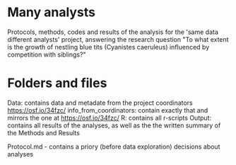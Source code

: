 # Many analysts
 
Protocols, methods, codes and results of the analysis for the 'same data different analysts' project, answering the research question "To what extent is the growth of nestling blue tits (Cyanistes caeruleus) influenced by competition with siblings?"


# Folders and files
Data: contains data and metadate from the project coordinators https://osf.io/34fzc/
info_from_coordinators: contain exactly that and mirrors the one at https://osf.io/34fzc/
R: contains all r-scripts
Output: contains all results of the analyses, as well as the the written summary of the Methods and Results

Protocol.md - contains a priory (before data exploration) decisions about analyses 